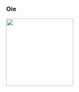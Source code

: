 ### Oie    
<!--
**loudornelles/loudornelles** is a ✨ _special_ ✨ repository because its `README.md` (this file) appears on your GitHub profile.

Here are some ideas to get you started:

- 🔭 I’m currently working on ...
- 🌱 I’m currently learning ...
- 👯 I’m looking to collaborate on ...
- 🤔 I’m looking for help with ...
- 💬 Ask me about ...
- 📫 How to reach me: ...
- 😄 Pronouns: ...
- ⚡ Fun fact: ...
-->
 <div>
  <a href="https://github.com/loudornelles">
  <img height="180em" src="https://github-readme-stats.vercel.app/api?username=loudornelles&show_icons=true&theme=onedark&include_all_commits=true&count_private=true"/>
</div> 
